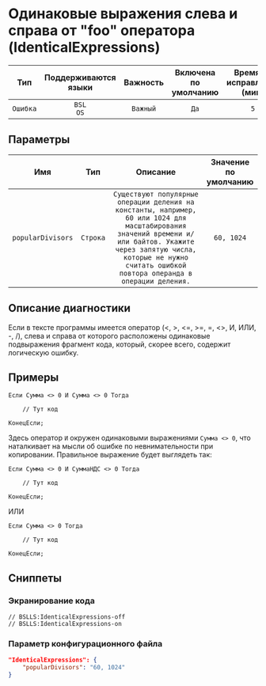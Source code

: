 # Одинаковые выражения слева и справа от "foo" оператора (IdenticalExpressions)

|   Тип    |    Поддерживаются<br>языки    | Важность |    Включена<br>по умолчанию    |    Время на<br>исправление (мин)    |     Теги     |
|:--------:|:-----------------------------:|:--------:|:------------------------------:|:-----------------------------------:|:------------:|
| `Ошибка` |         `BSL`<br>`OS`         | `Важный` |              `Да`              |                 `5`                 | `suspicious` |

## Параметры


|        Имя        |   Тип    |                                                                                                              Описание                                                                                                              |    Значение<br>по умолчанию    |
|:-----------------:|:--------:|:----------------------------------------------------------------------------------------------------------------------------------------------------------------------------------------------------------------------------------:|:------------------------------:|
| `popularDivisors` | `Строка` | `Существуют популярные операции деления на константы, например, 60 или 1024 для масштабирования значений времени и/или байтов. Укажите через запятую числа, которые не нужно считать ошибкой повтора операнда в операции деления.` |           `60, 1024`           |
<!-- Блоки выше заполняются автоматически, не трогать -->
## Описание диагностики

Если в тексте программы имеется оператор (<, >, <=, >=, =, <>, И, ИЛИ, -, /), слева и справа от которого расположены одинаковые подвыражения фрагмент кода, который, скорее всего, содержит логическую ошибку.

## Примеры

```bsl
Если Сумма <> 0 И Сумма <> 0 Тогда

    // Тут код

КонецЕсли;
```

Здесь оператор `И` окружен одинаковыми выражениями `Сумма <> 0`,
что наталкивает на мысли об ошибке по невнимательности при копировании. Правильное выражение будет выглядеть так:

```bsl
Если Сумма <> 0 И СуммаНДС <> 0 Тогда

    // Тут код

КонецЕсли;
```

ИЛИ

```bsl
Если Сумма <> 0 Тогда

    // Тут код

КонецЕсли;
```

## Сниппеты

<!-- Блоки ниже заполняются автоматически, не трогать -->
### Экранирование кода

```bsl
// BSLLS:IdenticalExpressions-off
// BSLLS:IdenticalExpressions-on
```

### Параметр конфигурационного файла

```json
"IdenticalExpressions": {
    "popularDivisors": "60, 1024"
}
```
